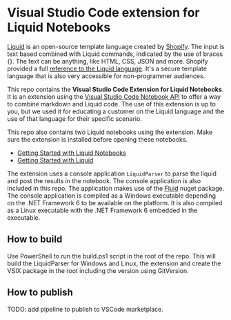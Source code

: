 # Visual Studio Code extension for Liquid Notebooks

[Liquid](https://shopify.github.io/liquid/) is an open-source template language created by [Shopify](https://www.shopify.com/). The input is text based combined with Liquid commands, indicated by the use of braces {}. The text can be anything, like HTML, CSS, JSON and more. Shopify provided a full [reference to the Liquid language](https://shopify.github.io/liquid/basics/introduction/). It's a secure template language that is also very accessible for non-programmer audiences.

This repo contains the **Visual Studio Code Extension for Liquid Notebooks**. It is an extension using the [Visual Studio Code Notebook API](https://code.visualstudio.com/api/extension-guides/notebook) to offer a way to combine markdown and Liquid code. The use of this extension is up to you, but we used it for educating a customer on the Liquid language and the use of that language for their specific scenario.

This repo also contains two Liquid notebooks using the extension. Make sure the extension is installed before opening these notebooks.

* [Getting Started with Liquid Notebooks](./docs/getting-started-with-liquid-notebooks.liquidbook)
* [Getting Started with Liquid](./docs/getting-started-with-liquid.liquidbook)

The extension uses a console application `LiquidParser` to parse the liquid and post the results in the notebook. The console application is also included in this repo. The application makes use of the [Fluid](https://github.com/sebastienros/fluid) nuget package. The console application is compiled as a Windows executable depending on the .NET Framework 6 to be available on the platform. It is also compiled as a Linux executable with the .NET Framework 6 embedded in the executable.

## How to build

Use PowerShell to run the build.ps1 script in the root of the repo. This will build the LiquidParser for Windows and Linux, the extension and create the VSIX package in the root including the version using GitVersion.

## How to publish

TODO: add pipeline to publish to VSCode marketplace.